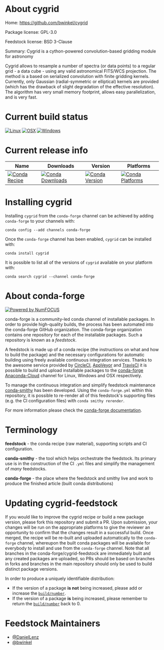 <!--
# -*- mode: jinja -*-
-->

About cygrid
============

Home: https://github.com/bwinkel/cygrid

Package license: GPL-3.0

Feedstock license: BSD 3-Clause

Summary: Cygrid is a cython-powered convolution-based gridding module for astronomy

Cygrid allows to resample a number of spectra (or data points) to a
regular grid - a data cube - using any valid astronomical FITS/WCS
projection. The method is a based on serialized convolution with finite
gridding kernels. Currently, only Gaussian (radial-symmetric or
elliptical) kernels are provided (which has the drawback of slight
degradation of the effective resolution). The algorithm has very small
memory footprint, allows easy parallelization, and is very fast.


Current build status
====================

[![Linux](https://img.shields.io/circleci/project/github/conda-forge/cygrid-feedstock/master.svg?label=Linux)](https://circleci.com/gh/conda-forge/cygrid-feedstock)
[![OSX](https://img.shields.io/travis/conda-forge/cygrid-feedstock/master.svg?label=macOS)](https://travis-ci.org/conda-forge/cygrid-feedstock)
[![Windows](https://img.shields.io/appveyor/ci/conda-forge/cygrid-feedstock/master.svg?label=Windows)](https://ci.appveyor.com/project/conda-forge/cygrid-feedstock/branch/master)

Current release info
====================

| Name | Downloads | Version | Platforms |
| --- | --- | --- | --- |
| [![Conda Recipe](https://img.shields.io/badge/recipe-cygrid-green.svg)](https://anaconda.org/conda-forge/cygrid) | [![Conda Downloads](https://img.shields.io/conda/dn/conda-forge/cygrid.svg)](https://anaconda.org/conda-forge/cygrid) | [![Conda Version](https://img.shields.io/conda/vn/conda-forge/cygrid.svg)](https://anaconda.org/conda-forge/cygrid) | [![Conda Platforms](https://img.shields.io/conda/pn/conda-forge/cygrid.svg)](https://anaconda.org/conda-forge/cygrid) |

Installing cygrid
=================

Installing `cygrid` from the `conda-forge` channel can be achieved by adding `conda-forge` to your channels with:

```
conda config --add channels conda-forge
```

Once the `conda-forge` channel has been enabled, `cygrid` can be installed with:

```
conda install cygrid
```

It is possible to list all of the versions of `cygrid` available on your platform with:

```
conda search cygrid --channel conda-forge
```


About conda-forge
=================

[![Powered by NumFOCUS](https://img.shields.io/badge/powered%20by-NumFOCUS-orange.svg?style=flat&colorA=E1523D&colorB=007D8A)](http://numfocus.org)

conda-forge is a community-led conda channel of installable packages.
In order to provide high-quality builds, the process has been automated into the
conda-forge GitHub organization. The conda-forge organization contains one repository
for each of the installable packages. Such a repository is known as a *feedstock*.

A feedstock is made up of a conda recipe (the instructions on what and how to build
the package) and the necessary configurations for automatic building using freely
available continuous integration services. Thanks to the awesome service provided by
[CircleCI](https://circleci.com/), [AppVeyor](https://www.appveyor.com/)
and [TravisCI](https://travis-ci.org/) it is possible to build and upload installable
packages to the [conda-forge](https://anaconda.org/conda-forge)
[Anaconda-Cloud](https://anaconda.org/) channel for Linux, Windows and OSX respectively.

To manage the continuous integration and simplify feedstock maintenance
[conda-smithy](https://github.com/conda-forge/conda-smithy) has been developed.
Using the ``conda-forge.yml`` within this repository, it is possible to re-render all of
this feedstock's supporting files (e.g. the CI configuration files) with ``conda smithy rerender``.

For more information please check the [conda-forge documentation](https://conda-forge.org/docs/).

Terminology
===========

**feedstock** - the conda recipe (raw material), supporting scripts and CI configuration.

**conda-smithy** - the tool which helps orchestrate the feedstock.
                   Its primary use is in the construction of the CI ``.yml`` files
                   and simplify the management of *many* feedstocks.

**conda-forge** - the place where the feedstock and smithy live and work to
                  produce the finished article (built conda distributions)


Updating cygrid-feedstock
=========================

If you would like to improve the cygrid recipe or build a new
package version, please fork this repository and submit a PR. Upon submission,
your changes will be run on the appropriate platforms to give the reviewer an
opportunity to confirm that the changes result in a successful build. Once
merged, the recipe will be re-built and uploaded automatically to the
`conda-forge` channel, whereupon the built conda packages will be available for
everybody to install and use from the `conda-forge` channel.
Note that all branches in the conda-forge/cygrid-feedstock are
immediately built and any created packages are uploaded, so PRs should be based
on branches in forks and branches in the main repository should only be used to
build distinct package versions.

In order to produce a uniquely identifiable distribution:
 * If the version of a package **is not** being increased, please add or increase
   the [``build/number``](https://conda.io/docs/user-guide/tasks/build-packages/define-metadata.html#build-number-and-string).
 * If the version of a package **is** being increased, please remember to return
   the [``build/number``](https://conda.io/docs/user-guide/tasks/build-packages/define-metadata.html#build-number-and-string)
   back to 0.

Feedstock Maintainers
=====================

* [@DanielLenz](https://github.com/DanielLenz/)
* [@bwinkel](https://github.com/bwinkel/)

